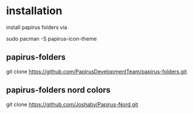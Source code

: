 # installation

install papirus folders via

sudo pacman -S papirus-icon-theme

## papirus-folders
git clone https://github.com/PapirusDevelopmentTeam/papirus-folders.git

## papirus-folders nord colors
git clone https://github.com/Joshaby/Papirus-Nord.git
